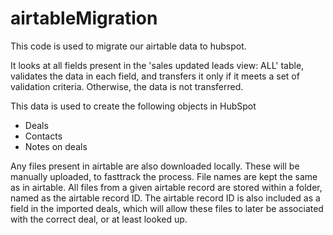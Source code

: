 # airtableMigration

This code is used to migrate our airtable data to hubspot.

It looks at all fields present in the 'sales updated leads view: ALL' table, validates the data in each field, and transfers it only
if it meets a set of validation criteria. Otherwise, the data is not transferred.

This data is used to create the following objects in HubSpot
- Deals
- Contacts
- Notes on deals

Any files present in airtable are also downloaded locally. These will be manually uploaded, to fasttrack the process.
File names are kept the same as in airtable.
All files from a given airtable record are stored within a folder, named as the airtable record ID. The airtable record ID
is also included as a field in the imported deals, which will allow these files to later be associated with the correct deal,
or at least looked up.
